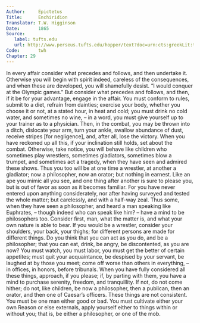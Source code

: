 ```yaml
---
Author:     Epictetus  
Title:      Enchiridion  
Translator: T.W. Higginson  
Date:       1865  
Source:
   label: tufts.edu
   url: http://www.perseus.tufts.edu/hopper/text?doc=urn:cts:greekLit:tlg0557.tlg002.perseus-eng2:1
Code:       twh  
Chapter: 29
---
```


In every affair consider what precedes and follows, and then undertake it.
Otherwise you will begin with spirit indeed, careless of the consequences, and
when these are developed, you will shamefully desist. “I would conquer at the
Olympic games.” But consider what precedes and follows, and then, if it be for
your advantage, engage in the affair. You must conform to rules, submit to a
diet, refrain from dainties; exercise your body, whether you choose it or not,
at a stated hour, in heat and cold; you must drink no cold water, and sometimes
no wine, – in a word, you must give yourself up to your trainer as to a
physician. Then, in the combat, you may be thrown into a ditch, dislocate your
arm, turn your ankle, swallow abundance of dust, receive stripes [for
negligence], and, after all, lose the victory. When you have reckoned up all
this, if your inclination still holds, set about the combat. Otherwise, take
notice, you will behave like children who sometimes play wrestlers, sometimes
gladiators, sometimes blow a trumpet, and sometimes act a tragedy, when they
have seen and admired these shows. Thus you too will be at one time a wrestler,
at another a gladiator; now a philosopher, now an orator; but nothing in
earnest. Like an ape you mimic all you see, and one thing after another is sure
to please you, but is out of favor as soon as it becomes familiar. For you have
never entered upon anything considerately, nor after having surveyed and tested
the whole matter; but carelessly, and with a half-way zeal. Thus some, when
they have seen a philosopher, and heard a man speaking like Euphrates, – though
indeed who can speak like him? – have a mind to be philosophers too. Consider
first, man, what the matter is, and what your own nature is able to bear. If
you would be a wrestler, consider your shoulders, your back, your thighs; for
different persons are made for different things. Do you think that you can act
as you do, and be a philosopher; that you can eat, drink, be angry, be
discontented, as you are now? You must watch, you must labor, you must get the
better of certain appetites; must quit your acquaintance, be despised by your
servant, be laughed at by those you meet; come off worse than others in
everything, – in offices, in honors, before tribunals. When you have fully
considered all these things, approach, if you please; if, by parting with them,
you have a mind to purchase serenity, freedom, and tranquillity. If not, do not
come hither; do not, like children, be now a philosopher, then a publican, then
an orator, and then one of Caesar’s officers. These things are not consistent.
You must be one man either good or bad. You must cultivate either your own
Reason or else externals, apply yourself either to things within or without
you; that is, be either a philosopher, or one of the mob.



